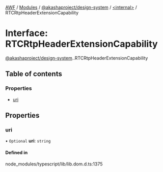 [AWF](../README.md) / [Modules](../modules.md) / [@akashaproject/design-system](../modules/akashaproject_design_system.md) / [<internal\>](../modules/akashaproject_design_system._internal_.md) / RTCRtpHeaderExtensionCapability

# Interface: RTCRtpHeaderExtensionCapability

[@akashaproject/design-system](../modules/akashaproject_design_system.md).[<internal>](../modules/akashaproject_design_system._internal_.md).RTCRtpHeaderExtensionCapability

## Table of contents

### Properties

- [uri](akashaproject_design_system._internal_.RTCRtpHeaderExtensionCapability.md#uri)

## Properties

### uri

• `Optional` **uri**: `string`

#### Defined in

node_modules/typescript/lib/lib.dom.d.ts:1375
